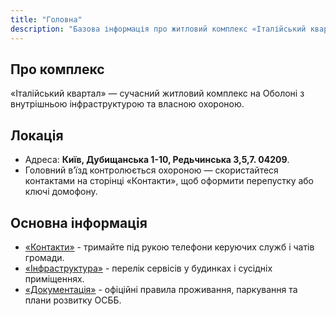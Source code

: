 ```yaml
---
title: "Головна"
description: "Базова інформація про житловий комплекс «Італійський квартал» у Києві."
---
```


## Про комплекс
«Італійський квартал» — сучасний житловий комплекс на Оболоні з внутрішньою інфраструктурою та власною охороною.


## Локація
- Адреса: **Київ, Дубищанська 1-10, Редьчинська 3,5,7. 04209**.
- Головний в’їзд контролюється охороною — скористайтеся контактами на сторінці «Контакти», щоб оформити перепустку або ключі домофону.

## Основна інформація
- [«Контакти»](./contacts) - тримайте під рукою телефони керуючих служб і чатів громади.
- [«Інфраструктура»](./infrastructure) - перелік сервісів у будинках і сусідніх приміщеннях.
- [«Документація»](./docs) - офіційні правила проживання, паркування та плани розвитку ОСББ.
